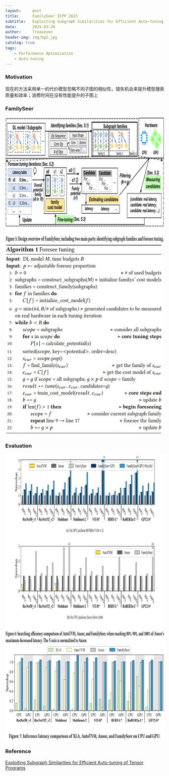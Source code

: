 ```yaml
---
layout:     post
title:      FamilySeer ICPP 2023
subtitle:   Exploiting Subgraph Similarities for Efficient Auto-tuning of Tensor Programs
date:       2025-03-20
author:     Treaseven
header-img: img/bg2.jpg
catalog: true
tags:
    - Performance Optimization
    - Auto-tuning
---
```


### Motivation
现在的方法采用单一的代价模型忽略不同子图的相似性，错失机会来提升模型搜索质量和效率；浪费时间在没有性能提升的子图上




### FamilySeer


<img width="1000" height="400" src="../img/post-familyseer-design.png"/>


<img width="500" height="600" src="../img/post-familyseer-algorithm.png"/>


### Evaluation

<img width="1000" height="600" src="../img/post-familyseer-comparison.png"/>

<img width="1000" height="300" src="../img/post-familyseer-inference-comparison.png"/>


### Reference
[Exploiting Subgraph Similarities for Efficient Auto-tuning of Tensor Programs](https://dl.acm.org/doi/pdf/10.1145/3605573.3605596)